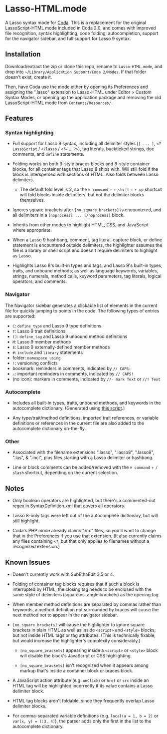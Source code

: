 Lasso-HTML.mode
===============

A Lasso syntax mode for [Coda](http://panic.com/coda). This is a replacement for
the original LassoScript-HTML mode included in Coda 2.0, and comes with improved
file recognition, syntax highlighting, code folding, autocompletion, support for
the navigator sidebar, and full support for Lasso 9 syntax.


Installation
------------

Download/extract the zip or clone this repo, rename to `Lasso-HTML.mode`, and
drop into `~/Library/Application Support/Coda 2/Modes`. If that folder doesn't
exist, create it.

Then, have Coda use the mode either by opening its Preferences and assigning the
".lasso" extension to Lasso-HTML under Editor > Custom Syntax Modes, or
opening up the application package and removing the old LassoScript-HTML mode
from `Contents/Resources/`.

Features
--------

### Syntax highlighting

- Full support for Lasso 9 syntax, including all delimiter styles (`[ ... ]`,
`<?LassoScript` / `<?lasso` / `<?=` ... `?>`), tag literals, backticked strings,
doc comments, and `define` statements.

- Folding works on both 9-style braces blocks and 8-style container blocks, for
all container tags that Lasso 8 ships with. Will still fold if the block is
interspersed with sections of HTML. Also folds between Lasso delimiters.

  - The default fold level is 2, so the `⌘ command` + `⇧ shift` + `↑ up`
  shortcut will fold blocks inside delimiters, but not the delimiter blocks
  themselves.

- Ignores square brackets after `[no_square_brackets]` is encountered, and all
delimiters in a `[noprocess] ... [/noprocess]` block.

- Inherits from other modes to highlight HTML, CSS, and JavaScript where
appropriate.

- When a Lasso 9 hashbang, comment, tag literal, capture block, or define
statement is encountered outside delimiters, the highlighter assumes the file is
a library or shell script and doesn't require delimiters to highlight as Lasso.

- Highlights Lasso 8's built-in types and tags, and Lasso 9's built-in types,
traits, and unbound methods; as well as language keywords, variables, strings,
numerals, method calls, keyword parameters, tag literals, logical operators, and
comments.

### Navigator

The Navigator sidebar generates a clickable list of elements in the current file
for quickly jumping to points in the code. The following types of entries are
supported:

- `C`: `define_type` and Lasso 9 type definitions
- `T`: Lasso 9 trait definitions
- `()`: `define_tag` and Lasso 9 unbound method definitions
- `M`: Lasso 9 member methods
- `E`: Lasso 9 externally-defined member methods
- `#`: `include` and `library` statements
- folder: `namespace_using`
- `!`: versioning conflicts
- bookmark: reminders in comments, indicated by `// CAPS:`
- `⚠`: important reminders in comments, indicated by `// CAPS!`
- (no icon): markers in comments, indicated by `//- mark Text` or `//! Text`

### Autocomplete

- Includes all built-in types, traits, unbound methods, and keywords in the
autocomplete dictionary. (Generated using [this script][1].)

- Any type/trait/method definitions, imported trait references, or variable
definitions or references in the current file are also added to the autocomplete
dictionary on-the-fly.

### Other

- Associated with the filename extensions ".lasso", ".lasso8", ".lasso9",
".las", & ".incl", plus files starting with a Lasso delimiter or hashbang.

- Line or block comments can be added/removed with the `⌘ command` + `/ slash`
shortcut, depending on the current selection.


Notes
-----

- Only boolean operators are highlighted, but there's a commented-out regex in
SyntaxDefinition.xml that covers all operators.

- Lasso 8-only tags were left out of the autocomplete dictionary, but will still
highlight.

- Coda's PHP mode already claims ".inc" files, so you'll want to change that in
the Preferences if you use that extension. (It also currently claims any files
containing `<?`, but that only applies to filenames without a recognized
extension.)


Known Issues
------------

- Doesn't currently work with SubEthaEdit 3.5 or 4.

- Folding of container tag blocks requires that if such a block is interrupted
by HTML, the closing tag needs to be enclosed with the same style of delimiters
(square vs. angle brackets) as the opening tag.

- When member method definitions are separated by commas rather than keywords, a
method definition not surrounded by braces will cause the next method not to
appear in the navigator sidebar.

- `[no_square_brackets]` will cause the highlighter to ignore square brackets in
plain HTML as well as inside `<script>` and `<style>` blocks, but not inside
HTML tags or tag attributes. (This is technically fixable, but would increase
the highlighter's complexity considerably.)

  - `[no_square_brackets]` appearing inside a `<script>` or `<style>`
  block will disable the block's JavaScript or CSS highlighting.
  
  - `[no_square_brackets]` isn't recognized when it appears among markup that's
  inside a container block or braces block.

- A JavaScript action attribute (e.g. `onClick`) or `href` or `src` inside an
HTML tag will be highlighted incorrectly if its value contains a Lasso delimiter
block.

- HTML tag blocks aren't foldable, since they frequently overlap Lasso delimiter
blocks.

- For comma-separated variable definitions (e.g. `local(a = 1, b = 2)` or
`var(x, y) = (:3, 4)`), the parser adds only the first in the list to the
autocomplete dictionary.

[1]: https://bitbucket.org/EricFromCanada/ericfromcanada.bitbucket.org/src/default/lasso/completions-generator.lasso
